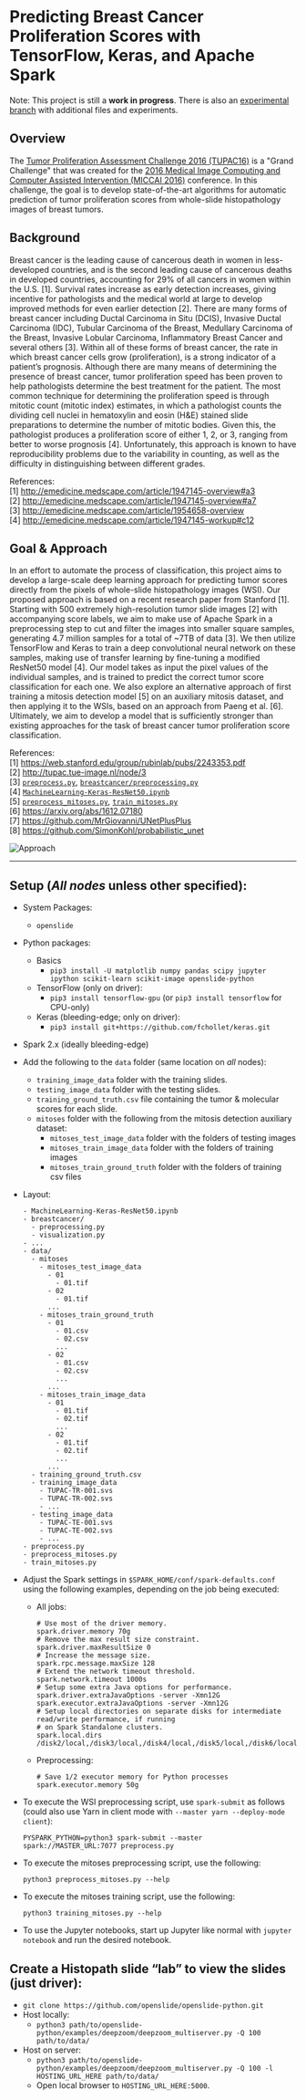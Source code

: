 <!--
{% comment %}
Licensed to the Apache Software Foundation (ASF) under one or more
contributor license agreements.  See the NOTICE file distributed with
this work for additional information regarding copyright ownership.
The ASF licenses this file to you under the Apache License, Version 2.0
(the "License"); you may not use this file except in compliance with
the License.  You may obtain a copy of the License at

http://www.apache.org/licenses/LICENSE-2.0

Unless required by applicable law or agreed to in writing, software
distributed under the License is distributed on an "AS IS" BASIS,
WITHOUT WARRANTIES OR CONDITIONS OF ANY KIND, either express or implied.
See the License for the specific language governing permissions and
limitations under the License.
{% endcomment %}
-->

# Predicting Breast Cancer Proliferation Scores with TensorFlow, Keras, and Apache Spark

Note: This project is still a **work in progress**.  There is also an [experimental branch](https://github.com/dusenberrymw/systemml/tree/breast_cancer_experimental2/projects/breast_cancer) with additional files and experiments.

## Overview
The [Tumor Proliferation Assessment Challenge 2016 (TUPAC16)](http://tupac.tue-image.nl/) is a "Grand Challenge" that was created for the [2016 Medical Image Computing and Computer Assisted Intervention (MICCAI 2016)](http://miccai2016.org/en/) conference.  In this challenge, the goal is to develop state-of-the-art algorithms for automatic prediction of tumor proliferation scores from whole-slide histopathology images of breast tumors.

## Background
Breast cancer is the leading cause of cancerous death in women in less-developed countries, and is the second leading cause of cancerous deaths in developed countries, accounting for 29% of all cancers in women within the U.S. [1]. Survival rates increase as early detection increases, giving incentive for pathologists and the medical world at large to develop improved methods for even earlier detection [2].  There are many forms of breast cancer including Ductal Carcinoma in Situ (DCIS), Invasive Ductal Carcinoma (IDC), Tubular Carcinoma of the Breast, Medullary Carcinoma of the Breast, Invasive Lobular Carcinoma, Inflammatory Breast Cancer and several others [3]. Within all of these forms of breast cancer, the rate in which breast cancer cells grow (proliferation), is a strong indicator of a patient’s prognosis. Although there are many means of determining the presence of breast cancer, tumor proliferation speed has been proven to help pathologists determine the best treatment for the patient. The most common technique for determining the proliferation speed is through mitotic count (mitotic index) estimates, in which a pathologist counts the dividing cell nuclei in hematoxylin and eosin (H&E) stained slide preparations to determine the number of mitotic bodies.  Given this, the pathologist produces a proliferation score of either 1, 2, or 3, ranging from better to worse prognosis [4]. Unfortunately, this approach is known to have reproducibility problems due to the variability in counting, as well as the difficulty in distinguishing between different grades.

References: <br />
[1] http://emedicine.medscape.com/article/1947145-overview#a3 <br />
[2] http://emedicine.medscape.com/article/1947145-overview#a7 <br />
[3] http://emedicine.medscape.com/article/1954658-overview <br />
[4] http://emedicine.medscape.com/article/1947145-workup#c12 <br />

## Goal & Approach
In an effort to automate the process of classification, this project aims to develop a large-scale deep learning approach for predicting tumor scores directly from the pixels of whole-slide histopathology images (WSI).  Our proposed approach is based on a recent research paper from Stanford [1].  Starting with 500 extremely high-resolution tumor slide images [2] with accompanying score labels, we aim to make use of Apache Spark in a preprocessing step to cut and filter the images into smaller square samples, generating 4.7 million samples for a total of ~7TB of data [3].  We then utilize TensorFlow and Keras to train a deep convolutional neural network on these samples, making use of transfer learning by fine-tuning a modified ResNet50 model [4].  Our model takes as input the pixel values of the individual samples, and is trained to predict the correct tumor score classification for each one.  We also explore an alternative approach of first training a mitosis detection model [5] on an auxiliary mitosis dataset, and then applying it to the WSIs, based on an approach from Paeng et al. [6].  Ultimately, we aim to develop a model that is sufficiently stronger than existing approaches for the task of breast cancer tumor proliferation score classification.

References: <br />
[1] https://web.stanford.edu/group/rubinlab/pubs/2243353.pdf <br />
[2] http://tupac.tue-image.nl/node/3 <br />
[3] [`preprocess.py`](preprocess.py), [`breastcancer/preprocessing.py`](breastcancer/preprocessing.py) <br />
[4] [`MachineLearning-Keras-ResNet50.ipynb`](MachineLearning-Keras-ResNet50.ipynb) <br />
[5] [`preprocess_mitoses.py`](preprocess_mitoses.py), [`train_mitoses.py`](train_mitoses.py) <br />
[6] https://arxiv.org/abs/1612.07180 <br />
[7] https://github.com/MrGiovanni/UNetPlusPlus <br />
[8] https://github.com/SimonKohl/probabilistic_unet <br />

![Approach](approach.jpg)

---

## Setup (*All nodes* unless other specified):
* System Packages:
  * `openslide`
* Python packages:
  * Basics
    * `pip3 install -U matplotlib numpy pandas scipy jupyter ipython scikit-learn scikit-image openslide-python`
  * TensorFlow (only on driver):
    * `pip3 install tensorflow-gpu` (or `pip3 install tensorflow` for CPU-only)
  * Keras (bleeding-edge; only on driver):
    * `pip3 install git+https://github.com/fchollet/keras.git`
* Spark 2.x (ideally bleeding-edge)
* Add the following to the `data` folder (same location on *all* nodes):
  * `training_image_data` folder with the training slides.
  * `testing_image_data` folder with the testing slides.
  * `training_ground_truth.csv` file containing the tumor & molecular scores for each slide.
  * `mitoses` folder with the following from the mitosis detection auxiliary dataset:
    * `mitoses_test_image_data` folder with the folders of testing images
    * `mitoses_train_image_data` folder with the folders of training images
    * `mitoses_train_ground_truth` folder with the folders of training csv files
* Layout:
  ```
  - MachineLearning-Keras-ResNet50.ipynb
  - breastcancer/
    - preprocessing.py
    - visualization.py
  - ...
  - data/
    - mitoses
      - mitoses_test_image_data
        - 01
          - 01.tif
        - 02
          - 01.tif
        ...
      - mitoses_train_ground_truth
        - 01
          - 01.csv
          - 02.csv
          ...
        - 02
          - 01.csv
          - 02.csv
          ...
        ...
      - mitoses_train_image_data
        - 01
          - 01.tif
          - 02.tif
          ...
        - 02
          - 01.tif
          - 02.tif
          ...
        ...
    - training_ground_truth.csv
    - training_image_data
      - TUPAC-TR-001.svs
      - TUPAC-TR-002.svs
      - ...
    - testing_image_data
      - TUPAC-TE-001.svs
      - TUPAC-TE-002.svs
      - ...
  - preprocess.py
  - preprocess_mitoses.py
  - train_mitoses.py
  ```

* Adjust the Spark settings in `$SPARK_HOME/conf/spark-defaults.conf` using the following examples, depending on the job being executed:
  * All jobs:
    ```
    # Use most of the driver memory.
    spark.driver.memory 70g
    # Remove the max result size constraint.
    spark.driver.maxResultSize 0
    # Increase the message size.
    spark.rpc.message.maxSize 128
    # Extend the network timeout threshold.
    spark.network.timeout 1000s
    # Setup some extra Java options for performance.
    spark.driver.extraJavaOptions -server -Xmn12G
    spark.executor.extraJavaOptions -server -Xmn12G
    # Setup local directories on separate disks for intermediate read/write performance, if running
    # on Spark Standalone clusters.
    spark.local.dirs /disk2/local,/disk3/local,/disk4/local,/disk5/local,/disk6/local,/disk7/local,/disk8/local,/disk9/local,/disk10/local,/disk11/local,/disk12/local
    ```

  * Preprocessing:
    ```
    # Save 1/2 executor memory for Python processes
    spark.executor.memory 50g
    ```

* To execute the WSI preprocessing script, use `spark-submit` as follows (could also use Yarn in client mode with `--master yarn --deploy-mode client`):
  ```
  PYSPARK_PYTHON=python3 spark-submit --master spark://MASTER_URL:7077 preprocess.py
  ```

* To execute the mitoses preprocessing script, use the following:
  ```
  python3 preprocess_mitoses.py --help
  ```

* To execute the mitoses training script, use the following:
  ```
  python3 training_mitoses.py --help
  ```

* To use the Jupyter notebooks, start up Jupyter like normal with `jupyter notebook` and run the desired notebook.

## Create a Histopath slide “lab” to view the slides (just driver):
  - `git clone https://github.com/openslide/openslide-python.git`
  - Host locally:
    - `python3 path/to/openslide-python/examples/deepzoom/deepzoom_multiserver.py -Q 100 path/to/data/`
  - Host on server:
    - `python3 path/to/openslide-python/examples/deepzoom/deepzoom_multiserver.py -Q 100 -l HOSTING_URL_HERE path/to/data/`
    - Open local browser to `HOSTING_URL_HERE:5000`.
